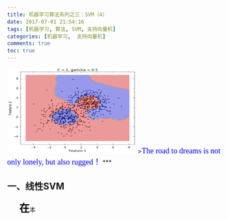 ```yaml
---
title: 机器学习算法系列之三：SVM（4）
date: 2017-07-01 21:54:16
tags: [机器学习, 算法, SVM, 支持向量机]
categories: [机器学习,  支持向量机] 
comments: true
toc: true
---
```

<img src="机器学习算法系列之三：SVM4/SVM4首图.png" width="300" height="200" />
><font color=#0000FF face="微软雅黑" size=4>The road to dreams is not only lonely, but also rugged！</font>
***   

## 一、线性SVM
&emsp;&emsp;<font color=#000000 size=5>**在**</font>本
